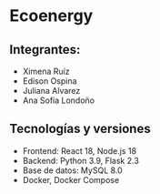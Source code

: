 # Ecoenergy

## Integrantes:
- Ximena Ruíz
- Edison Ospina 
- Juliana Alvarez
- Ana Sofia Londoño 

## Tecnologías y versiones
- Frontend: React 18, Node.js 18
- Backend: Python 3.9, Flask 2.3
- Base de datos: MySQL 8.0
- Docker, Docker Compose